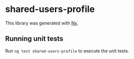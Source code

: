 # shared-users-profile

This library was generated with [Nx](https://nx.dev).

## Running unit tests

Run `ng test shared-users-profile` to execute the unit tests.
